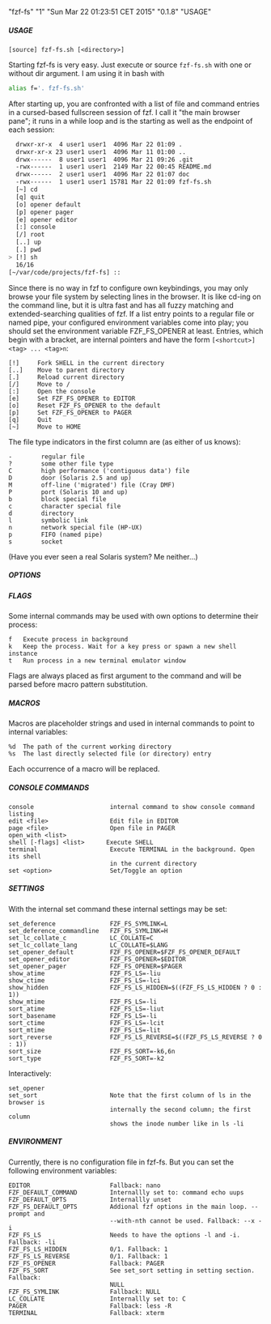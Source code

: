 "fzf-fs" "1" "Sun Mar 22 01:23:51 CET 2015" "0.1.8" "USAGE"

##### USAGE

`[source] fzf-fs.sh [<directory>]`

Starting fzf-fs is very easy. Just execute or source `fzf-fs.sh` with one or without dir argument. I am using it in bash with

```sh
alias f='. fzf-fs.sh'
```

After starting up, you are confronted with a list of file and command entries in a cursed-based fullscreen session of fzf. I call it "the main browser pane"; it runs in a while loop and is the starting as well as the endpoint of each session:

```sh
  drwxr-xr-x  4 user1 user1  4096 Mar 22 01:09 .
  drwxr-xr-x 23 user1 user1  4096 Mar 11 01:00 ..
  drwx------  8 user1 user1  4096 Mar 21 09:26 .git
  -rwx------  1 user1 user1  2149 Mar 22 00:45 README.md
  drwx------  2 user1 user1  4096 Mar 22 01:07 doc
  -rwx------  1 user1 user1 15781 Mar 22 01:09 fzf-fs.sh
  [~] cd
  [q] quit
  [o] opener default
  [p] opener pager
  [e] opener editor
  [:] console
  [/] root
  [..] up
  [.] pwd
> [!] sh
  16/16
[~/var/code/projects/fzf-fs] ::
```

Since there is no way in fzf to configure own keybindings, you may only browse your file system by selecting lines in the browser. It is like cd-ing on the command line, but it is ultra fast and has all fuzzy matching and extended-searching qualities of fzf. If a list entry points to a regular file or named pipe, your configured environment variables come into play; you should set the environment variable FZF_FS_OPENER at least. Entries, which begin with a bracket, are internal pointers and have the form `[<shortcut>] <tag> ... <tag>n`:

```
[!]     Fork SHELL in the current directory
[..]    Move to parent directory
[.]     Reload current directory
[/]     Move to /
[:]     Open the console
[e]     Set FZF_FS_OPENER to EDITOR
[o]     Reset FZF_FS_OPENER to the default
[p]     Set FZF_FS_OPENER to PAGER
[q]     Quit
[~]     Move to HOME
```

The file type indicators in the first column are (as either of us knows):

```
-        regular file
?        some other file type
C        high performance ('contiguous data') file
D        door (Solaris 2.5 and up)
M        off-line ('migrated') file (Cray DMF)
P        port (Solaris 10 and up)
b        block special file
c        character special file
d        directory
l        symbolic link
n        network special file (HP-UX)
p        FIFO (named pipe)
s        socket
```

(Have you ever seen a real Solaris system? Me neither...)

##### OPTIONS

##### FLAGS

Some internal commands may be used with own options to determine their process:

```
f   Execute process in background
k   Keep the process. Wait for a key press or spawn a new shell instance
t   Run process in a new terminal emulator window
```

Flags are always placed as first argument to the command and will be parsed before macro pattern substitution.

##### MACROS

Macros are placeholder strings and used in internal commands to point to internal variables:

```
%d  The path of the current working directory
%s  The last directly selected file (or directory) entry
```

Each occurrence of a macro will be replaced.

##### CONSOLE COMMANDS

```
console                     internal command to show console command listing
edit <file>                 Edit file in EDITOR
page <file>                 Open file in PAGER
open_with <list>
shell [-flags] <list>      Execute SHELL
terminal                    Execute TERMINAL in the background. Open its shell
                            in the current directory
set <option>                Set/Toggle an option
```

##### SETTINGS

With the internal set command these internal settings may be set:

```
set_deference               FZF_FS_SYMLINK=L
set_deference_commandline   FZF_FS_SYMLINK=H
set_lc_collate_c            LC_COLLATE=C
set_lc_collate_lang         LC_COLLATE=$LANG
set_opener_default          FZF_FS_OPENER=$FZF_FS_OPENER_DEFAULT
set_opener_editor           FZF_FS_OPENER=$EDITOR
set_opener_pager            FZF_FS_OPENER=$PAGER
show_atime                  FZF_FS_LS=-liu
show_ctime                  FZF_FS_LS=-lci
show_hidden                 FZF_FS_LS_HIDDEN=$((FZF_FS_LS_HIDDEN ? 0 : 1))
show_mtime                  FZF_FS_LS=-li
sort_atime                  FZF_FS_LS=-liut
sort_basename               FZF_FS_LS=-li
sort_ctime                  FZF_FS_LS=-lcit
sort_mtime                  FZF_FS_LS=-lit
sort_reverse                FZF_FS_LS_REVERSE=$((FZF_FS_LS_REVERSE ? 0 : 1))
sort_size                   FZF_FS_SORT=-k6,6n
sort_type                   FZF_FS_SORT=-k2
```

Interactively:

```
set_opener
set_sort                    Note that the first column of ls in the browser is
                            internally the second column; the first column
                            shows the inode number like in ls -li
```

##### ENVIRONMENT

Currently, there is no configuration file in fzf-fs. But you can set the following environment variables:

```
EDITOR                      Fallback: nano
FZF_DEFAULT_COMMAND         Internallly set to: command echo uups
FZF_DEFAULT_OPTS            Internallly unset
FZF_FS_DEFAULT_OPTS         Addional fzf options in the main loop. --prompt and
                            --with-nth cannot be used. Fallback: --x -i
FZF_FS_LS                   Needs to have the options -l and -i. Fallback: -li
FZF_FS_LS_HIDDEN            0/1. Fallback: 1
FZF_FS_LS_REVERSE           0/1. Fallback: 1
FZF_FS_OPENER               Fallback: PAGER
FZF_FS_SORT                 See set_sort setting in setting section. Fallback:
                            NULL
FZF_FS_SYMLINK              Fallback: NULL
LC_COLLATE                  Internallly set to: C
PAGER                       Fallback: less -R
TERMINAL                    Fallback: xterm
```
